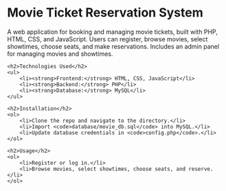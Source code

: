 <!DOCTYPE html>
<html lang="en">
<head>
    <meta charset="UTF-8">
    <meta name="viewport" content="width=device-width, initial-scale=1.0">
    <title>Movie Ticket Reservation System</title>
</head>
<body>
    <h1>Movie Ticket Reservation System</h1>
    <p>
        A web application for booking and managing movie tickets, built with PHP, HTML, CSS, and JavaScript. 
        Users can register, browse movies, select showtimes, choose seats, and make reservations. 
        Includes an admin panel for managing movies and showtimes.
    </p>

    <h2>Technologies Used</h2>
    <ul>
        <li><strong>Frontend:</strong> HTML, CSS, JavaScript</li>
        <li><strong>Backend:</strong> PHP</li>
        <li><strong>Database:</strong> MySQL</li>
    </ul>

    <h2>Installation</h2>
    <ol>
        <li>Clone the repo and navigate to the directory.</li>
        <li>Import <code>database/movie_db.sql</code> into MySQL.</li>
        <li>Update database credentials in <code>config.php</code>.</li>
    </ol>

    <h2>Usage</h2>
    <ol>
        <li>Register or log in.</li>
        <li>Browse movies, select showtimes, choose seats, and reserve.</li>
    </ol>
</body>
</html>
